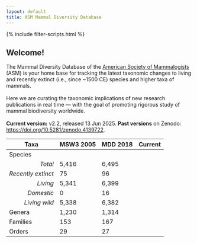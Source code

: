 ```yaml
---
layout: default
title: ASM Mammal Diversity Database
---
```


{% include filter-scripts.html %}

<script>document.addEventListener("DOMContentLoaded", populateStats)</script>

<!-- <br>
<div class="text-center">
<p class="h1">Welcome to ASM's Mammal Diversity Database
</p> -->

<!-- </div> -->

<!-- <div class="wrap"> -->
<!-- <div class="search">
<!--<input class="searchTerm" onkeydown="key_down(event)" id="mammal-search" type="text" name="search"><button class="searchButton" onClick='activateSearch()' type="submit">Search</button>-->
<!-- </div> -->
<!-- </div> -->
<div class="container text-center">
<div class="row align-items-center justify-content-center my-4">
<div class="col-lg-6">
<div class="card border-dark" style="max-width: 56rem;">
<div class="card-body">
<h2 class="card-title">Welcome!</h2>
    <p> The Mammal Diversity Database of the <a href='http://www.mammalsociety.org/'>American Society of Mammalogists</a> (ASM) is your home base for tracking the latest taxonomic changes to living and recently extinct (i.e., since ~1500 CE) species and higher taxa of mammals.
    <br><br>Here we are curating the taxonomic implications of new research publications in real time — with the goal of promoting rigorous study of mammal biodiversity worldwide.
    <br><br><b>Current version:</b> v2.2, released 13 Jun 2025. <b>Past versions</b> on Zenodo: <a href='https://doi.org/10.5281/zenodo.4139722'>https://doi.org/10.5281/zenodo.4139722</a>.
</p>
</div>
</div>
</div>
</div>

<div class="row align-items-center justify-content-center">
<div class="col-lg">
<div class="table-responsive">
<table class="table table-striped table-bordered">
    <thead class="table-dark">
        <tr>
        <th scope="col">Taxa</th>
        <th scope="col">MSW3 2005</th>
        <th scope="col">MDD 2018</th>
        <th scope="col">Current</th>  
        </tr>
    </thead>
    <tbody>
        <tr><td colspan="4" style="text-align: left">Species</td></tr>
        <tr>
            <td style="text-align: right; font-style: italic;">Total</td>
            <td>5,416</td>
            <td>6,495</td>
            <td id="species"></td>
        </tr>
        <tr>
            <td style="text-align: right; font-style: italic;">Recently extinct</td>
            <td>75</td>
            <td>96</td>
            <td id="extinct"></td>
        </tr>
        <tr>
            <td style="text-align: right; font-style: italic;">Living</td>
            <td>5,341</td>
            <td>6,399</td>
            <td id="living"></td>
        </tr>
        <tr>
            <td style="text-align: right; font-style: italic;">Domestic</td>
            <td>0</td>
            <td>16</td>
            <td id="domestic"></td>
        </tr>
        <tr>
            <td style="text-align: right; font-style: italic;">Living wild</td>
            <td>5,338</td>
            <td>6,382</td>
            <td id="livingWild"></td>
        </tr>
        <tr>
            <td style="text-align: left">Genera</td>
            <td>1,230</td>
            <td>1,314</td>
            <td id="genera"></td>
        </tr>
        <tr>
            <td style="text-align: left">Families</td>
            <td>153</td>
            <td>167</td>
            <td id="families"></td>
        </tr>
        <tr>
            <td style="text-align: left">Orders</td>
            <td>29</td>
            <td>27</td>
            <td id="orders"></td>
        </tr>
    </tbody>
</table>
</div>
</div>
<div class="col-lg">
<br>
<script type="text/javascript">pickImage()</script>
<br>
</div>
</div>
</div>

<!-- [<a href="https://github.com/mammaldiversity/mammaldiversity.github.io/edit/master/index.md" target="_blank">Edit</a>]
[<a href="mdd.json" target="_blank">JSON</a>] -->

<script>
    function key_down(e) {
        if (e.keyCode === 13) {
            activateSearch();
        }
    }
